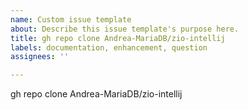 ```yaml
---
name: Custom issue template
about: Describe this issue template's purpose here.
title: gh repo clone Andrea-MariaDB/zio-intellij
labels: documentation, enhancement, question
assignees: ''

---
```


gh repo clone Andrea-MariaDB/zio-intellij
